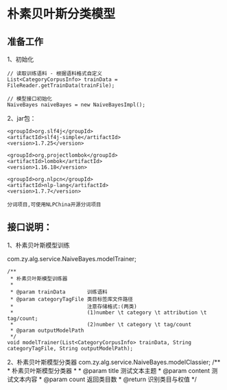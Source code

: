 # 朴素贝叶斯分类模型

## 准备工作

1、初始化

    // 读取训练语料 - 根据语料格式自定义
    List<CategoryCorpusInfo> trainData = FileReader.getTrainData(trainFile);

    // 模型接口初始化
    NaiveBayes naiveBayes = new NaiveBayesImpl();

2、jar包：

    <groupId>org.slf4j</groupId>
    <artifactId>slf4j-simple</artifactId>
    <version>1.7.25</version>

    <groupId>org.projectlombok</groupId>
    <artifactId>lombok</artifactId>
    <version>1.16.18</version>

    <groupId>org.nlpcn</groupId>
    <artifactId>nlp-lang</artifactId>
    <version>1.7.7</version>

    分词项目,可使用NLPChina开源分词项目

## 接口说明：

1、朴素贝叶斯模型训练

com.zy.alg.service.NaiveBayes.modelTrainer;

    /**
     * 朴素贝叶斯模型训练器
     *
     * @param trainData       训练语料
     * @param categoryTagFile 类目标签库文件路径
     *                        注意存储格式:(两类)
     *                        (1)number \t category \t attribution \t tag/count;
     *                        (2)number \t category \t tag/count
     * @param outputModelPath
     */
    void modelTrainer(List<CategoryCorpusInfo> trainData, String categoryTagFile, String outputModelPath);

2、朴素贝叶斯模型分类器
com.zy.alg.service.NaiveBayes.modelClassier;
    /**
     * 朴素贝叶斯模型分类器
     *
     * @param title   测试文本主题
     * @param content 测试文本内容
     * @param count   返回类目数
     * @return 识别类目与权值
     */